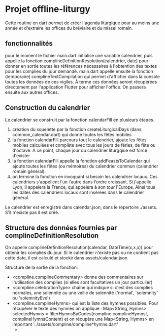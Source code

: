 # Projet offline-liturgy

Cette routine en dart permet de créer l'agenda liturgique pour au moins une année et d'extraire les offices du bréviaire et du missel romain.

## fonctionnalités

pour le moment le fichier main.dart initialise une variable calendrier, puis appelle la fonction complineDefinitionResolution(calendrier, date) pour donner en sortie toutes les références nécessaires à l'obtention des textes pour les complies du jour demandé.
main.dart appelle ensuite la fonction (temporaire) complineTextCompilation qui permet d'afficher dans la console toutes les données de ces vigiles. À terme ces données seront récupérées directement par l'application Flutter pour afficher l'office.
On passera ensuite aux autres offices.

## Construction du calendrier

Le calendrier se construit par la fonction calendarFill en plusieurs étapes.

1. création du squelette par la fonction createLiturgicalDays (dans common_calendar.dart) qui donne toutes les fêtes mobiles
2. la fonction calendarFill parcours tout le calendrier, ajoute les fêtes mobiles calculées et complète avec tous les jours de féries, de fête ou d'octave. À ce point, chaque jour du calendrier liturgqiue est forcé d'exister
3. la fonction calendarFill appelle la fonction addFeastsToCalendar qui ajoute toutes les fêtes (ou mémoires) du calendrier commun (calendrier romain général).
4. on termine la fonction en invoquant si besoin les calendrier locaux. Ces calendriers s'appellent l'un l'autre dans l'ordre croissant. Si j'appelle Lyon, il appelera la France, qui appelera à son tour l'Europe. Ainsi tous les dates des calendriers locaux sont insérées dans le calendrier général.

Le calendrier est enregistré dans calendar.json, dans le répertoire ./assets. S'il n'existe pas il est créé.

## Structure des données fournies par complineDefinitionResolution

On appelle complineDefinitionResolution(calendar, DateTime(x,x,x)) pour obtenir les complies du jour. Si le calendrier n'existe pas ou ne contient pas cette date, il est calculé et stocké dans assets/calendar.json.

Structure de la sortie de la fonction:

- <compline.complineCommentary> donne des commentaires sur l'utilisation des complies (si elles sont facultatives un jour particulier)
- <compline.celebrationType> chaîne qui indique si c'est des complies normales, une solennité ou une veille de solennité ('normal', 'solemnity' ou 'solemnityEve')
- <compline.complineHymns> qui est la liste des hymnes possibles.
  Pour récupérer le texte des hymnes on applique :
  Map<String, Hymns> selectedHymns = filterHymnsByCodes(compline.complineHymns!, complineHymnsContent) et on récupère une Map<String, Hymns> en important '../assets/compline/compline\*hymns.dart'
  - <title> et le titre de l'hymne (en code raccourci)
    \_ Hymns est une Map qui contient trois champs: + <title> est le titre officiel de l'hymne + <author> est l'éventuel auteur + <content> est le texte de l'hymne
- <compline.complinePsalm1Antiphon1>: première antienne du premier psaume
- <compline.complinePsalm1Antiphon2>: deuxième antienne du premier psaume
- <compline.psalm1Ref> qui contient la référence du 1er psaume ou cantique. On appelle les détails du psaume ainsi, en important '../assets/psalms.dart':
  - <psalms[compline.psalm1Ref]!.getTitle> récupère le titre du psaume (peut être vide)
  - <psalms[compline.psalm1Ref]!.getSubtitle> récupère le soustitre du psaume (peut être vide)
  - <psalms[compline.psalm1Ref]!.getCommentary> récupère la phrase biblique proposée en commentaire du psaume
  - <psalms[compline.psalm1Ref]!.getBiblicalReference> récupère la référence biblique (utilisé pour les cantiques, autrement vide)
  - <psalms[compline.psalm1Ref]!.getContent> récupère le contenu du psaume en formatage HTML donné par AELF
- si <compline.psalm2Ref> est non nul (s'il y a un deuxième psaume), on applique la même recette pour ce deuxième psaume
- <compline.complineReadingRef>: référence biblique de la lecture biblique
- <compline.complineReading>: texte de la lecture biblique
- <compline.complineResponsory>: texte du répons
- <compline.complineEvangelicAntiphon>: texte de l'antienne du cantique évangélique
- <compline.complineOration>: texte de l'oraison finale
- <compline.marialHymnRef>: liste des hymnes mariales pour clôturer les complies. On récupère les données de la même manière que pour les hymnes de début d'office.

Pour un affichage complet du texte des complies, il faut évidemment rajouter le cantique évangélique (cantique de Syméon) qui peut être appelé comme pour les psaumes: psalms[NT_3].
